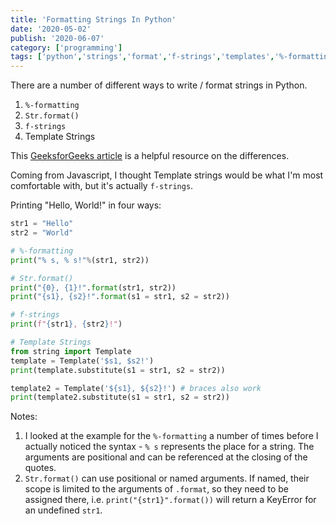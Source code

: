 ```yaml
---
title: 'Formatting Strings In Python'
date: '2020-05-02'
publish: '2020-06-07'
category: ['programming']
tags: ['python','strings','format','f-strings','templates','%-formatting','str.format']
---
```


There are a number of different ways to write / format strings in Python.

1. `%-formatting`
2. `Str.format()`
3. `f-strings`
4. Template Strings

This [GeeksforGeeks article](https://www.geeksforgeeks.org/python-string-interpolation/#template) is a helpful resource on the differences.

Coming from Javascript, I thought Template strings would be what I'm most comfortable with, but it's actually `f-strings`.

Printing "Hello, World!" in four ways:
```python
str1 = "Hello"
str2 = "World"

# %-formatting
print("% s, % s!"%(str1, str2)) 

# Str.format()
print("{0}, {1}!".format(str1, str2))
print("{s1}, {s2}!".format(s1 = str1, s2 = str2))

# f-strings
print(f"{str1}, {str2}!")

# Template Strings
from string import Template
template = Template('$s1, $s2!')
print(template.substitute(s1 = str1, s2 = str2))

template2 = Template('${s1}, ${s2}!') # braces also work
print(template2.substitute(s1 = str1, s2 = str2))

```

Notes: 
1. I looked at the example for the `%-formatting` a number of times before I actually noticed the syntax - `% s` represents the place for a string. The arguments are positional and can be referenced at the closing of the quotes.
2. `Str.format()` can use positional or named arguments. If named, their scope is limited to the arguments of `.format`, so they need to be assigned there, i.e. `print("{str1}".format())` will return a KeyError for an undefined `str1`. 

